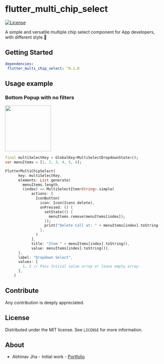# flutter_multi_chip_select

[![License][license-image]][license-url] 

A simple and versatile multiple chip select component for App developers, with different style.🚀

## Getting Started

```yaml
dependencies:
 flutter_multi_chip_select: ^0.1.0
```

## Usage example

### Bottom Popup with no filters
<img src="https://github.com/thepolyglots/resources/blob/master/packages/multiple_chip_select/simple_select.gif?raw=true" width="150px">

```dart
final multiSelectKey = GlobalKey<MultiSelectDropdownState>();
var menuItems = [1, 2, 3, 4, 5, 6];

FlutterMultiChipSelect(
      key: multiSelectKey,
      elements: List.generate(
        menuItems.length,
        (index) => MultiSelectItem<String>.simple(
            actions: [
              IconButton(
                icon: Icon(Icons.delete),
                onPressed: () {
                  setState(() {
                    menuItems.remove(menuItems[index]);
                  });
                  print("Delete Call at: " + menuItems[index].toString());
                },
              )
            ],
            title: "Item " + menuItems[index].toString(),
            value: menuItems[index].toString()),
      ),
      label: "Dropdown Select",
      values: [
        1, 2 // Pass Initial value array or leave empty array.
      ],
    )
```

## Contribute

Any contribution is deeply appreciated.

## License

Distributed under the MIT license. See ``LICENSE`` for more information.

## About

- Abhinav Jha - Initial work - [Portfolio](https://github.com/abhinav2127)

[license-image]: https://img.shields.io/badge/License-MIT-blue.svg
[license-url]: LICENSE
